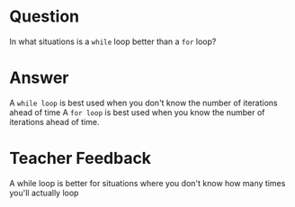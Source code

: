 # Question
In what situations is a `while` loop better than a `for` loop?

# Answer
A `while loop` is best used when you don't know the number of iterations ahead of time
A `for loop` is best used when you know the number of iterations ahead of time.

# Teacher Feedback
A while loop is better for situations where you don't know how many times you'll actually loop